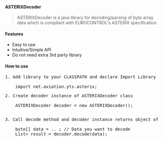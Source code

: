 #### ASTERIXDecoder
> ASTERIXDecoder is a java library for decoding/parsing of byte array data which is compliant with EUROCONTROL's ASTERIX specification.

#### Features
* Easy to use
* Intuitive/Simple API
* Do not need extra 3rd party library

 #### How to use
<pre>
1. Add library to your CLASSPATH and declare Import Library

    import net.aviation.yts.asterix;
</pre>

<pre>
2. Create decoder instance of ASTERIXDecoder class

    ASTERIXDecoder decoder = new ASTERIXDecoder();

</pre>

<pre>
3. Call decode method and decoder instance returns object of List<Map<String,String>>

    byte[] data = .. ; // Data you want to decode 
    List<Map<String,String>> result = decoder.decode(data);

</pre>
